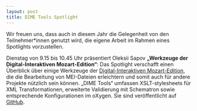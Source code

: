 ```yaml
---
layout: post
title: DIME Tools Spotlight
---
```


Wir freuen uns, dass auch in diesem Jahr die Gelegenheit von den Teilnehmer*innen genutzt wird, die eigene Arbeit im Rahmen eines Spotlights vorzustellen.

Dienstag von 9.15 bis 10.45 Uhr präsentiert Oleksii Sapov 
**„Werkzeuge der Digital-Interaktiven Mozart-Edition“**: 
Das Spotlight verschafft einen Überblick über einige Werkzeuge 
der [Digital-Interaktiven Mozart-Edition], die die Bearbeitung 
von MEI-Dateien erleichtern und somit auch für andere Projekte 
nützlich sein können. „DIME Tools“ umfassen XSLT-stylesheets für 
XML Transformationen, erweiterte Validierung mit Schematron sowie 
entsprechende Konfigurationen im oXygen. 
Sie sind veröffentlicht auf [GitHub].

[Digital-Interaktiven Mozart-Edition]: https://mozarteum.at/dime/
[GitHub]: https://github.com/ism-dme/DIME-tools
